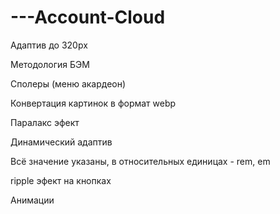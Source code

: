 # ---Account-Cloud

Адаптив до 320px

Методология БЭМ

Сполеры (меню акардеон)

Конвертация картинок в формат webp

Паралакс эфект

Динамический адаптив

Всё значение указаны, в относительных единицах - rem, em

ripple эфект на кнопках

Анимации 
